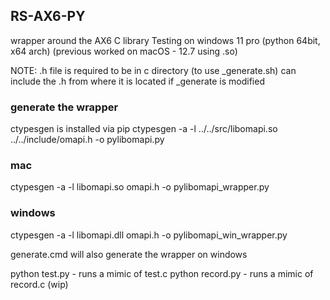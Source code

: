 
## RS-AX6-PY
wrapper around the AX6 C library
Testing on windows 11 pro (python 64bit, x64 arch)
(previous worked on macOS - 12.7 using .so)

NOTE: 
.h file is required to be in c directory (to use _generate.sh)
can include the .h from where it is located if _generate is modified

### generate the wrapper
ctypesgen is installed via pip
ctypesgen -a -l ../../src/libomapi.so ../../include/omapi.h -o pylibomapi.py 

### mac
ctypesgen -a -l libomapi.so omapi.h -o pylibomapi_wrapper.py

### windows
ctypesgen -a -l libomapi.dll omapi.h -o pylibomapi_win_wrapper.py

generate.cmd will also generate the wrapper on windows

python test.py - runs a mimic of test.c
python record.py - runs a mimic of record.c (wip)



